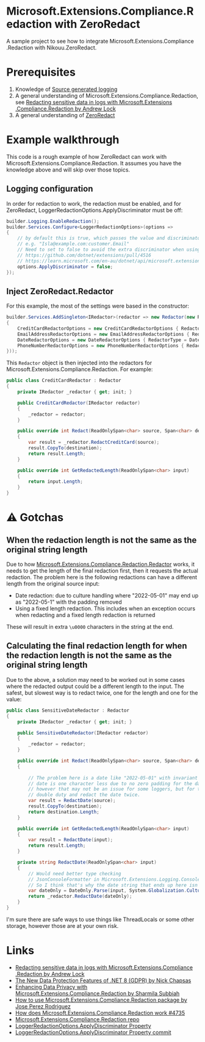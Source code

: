 # Microsoft.Extensions.Compliance.Redaction with ZeroRedact
A sample project to see how to integrate Microsoft​.Extensions​.Compliance​.Redaction with Nikouu.ZeroRedact.

# Prerequisites

1. Knowledge of [Source generated logging](https://learn.microsoft.com/en-us/dotnet/core/extensions/logger-message-generator)
2. A general understanding of Microsoft.Extensions.Compliance.Redaction, see [Redacting sensitive data in logs with Microsoft​.Extensions​.Compliance​.Redaction by Andrew Lock](https://andrewlock.net/redacting-sensitive-data-with-microsoft-extensions-compliance/)
3. A general understanding of [ZeroRedact](https://github.com/nikouu/ZeroRedact)

# Example walkthrough

This code is a rough example of how ZeroRedact can work with Microsoft.Extensions.Compliance.Redaction. It assumes you have the knowledge above and will skip over those topics.

## Logging configuration

In order for redaction to work, the redaction must be enabled, and for ZeroRedact, LoggerRedactionOptions.ApplyDiscriminator must be off:
```csharp
builder.Logging.EnableRedaction();
builder.Services.Configure<LoggerRedactionOptions>(options =>
{
    // by default this is true, which passes the value and discriminator to the redactor
    // e.g. "Isla@example.com:customer.Email"
    // Need to set to false to avoid the extra discriminator when using ZeroRedact
    // https://github.com/dotnet/extensions/pull/4516
    // https://learn.microsoft.com/en-au/dotnet/api/microsoft.extensions.logging.loggerredactionoptions.applydiscriminator
    options.ApplyDiscriminator = false;
});
```

## Inject ZeroRedact.Redactor

For this example, the most of the settings were based in the constructor:

```csharp
builder.Services.AddSingleton<IRedactor>(redactor => new Redactor(new RedactorOptions
{
    CreditCardRedactorOptions = new CreditCardRedactorOptions { RedactorType = CreditCardRedaction.ShowLastFour },
    EmailAddressRedactorOptions = new EmailAddressRedactorOptions { RedactorType = EmailAddressRedaction.ShowFirstCharacters },
    DateRedactorOptions = new DateRedactorOptions { RedactorType = DateRedaction.Day },
    PhoneNumberRedactorOptions = new PhoneNumberRedactorOptions { RedactorType = PhoneNumberRedaction.ShowLastFour }
}));
```

This `Redactor` object is then injected into the redactors for Microsoft.Extensions.Compliance.Redaction. For example:

```csharp
public class CreditCardRedactor : Redactor
{
    private IRedactor _redactor { get; init; }

    public CreditCardRedactor(IRedactor redactor)
    {
        _redactor = redactor;
    }

    public override int Redact(ReadOnlySpan<char> source, Span<char> destination)
    {
        var result = _redactor.RedactCreditCard(source);
        result.CopyTo(destination);
        return result.Length;
    }

    public override int GetRedactedLength(ReadOnlySpan<char> input)
    {
        return input.Length;
    }
}
```

# ⚠ Gotchas

## When the redaction length is not the same as the original string length

Due to how [Microsoft.Extensions.Compliance.Redaction.Redactor](https://learn.microsoft.com/en-us/dotnet/api/microsoft.extensions.compliance.redaction.redactor) works, it needs to get the length of the final redaction first, then it requests the actual redaction. The problem here is the following redactions can have a different length from the original source input:
- Date redaction: due to culture handling where "2022-05-01" may end up as "2022-05-1" with the padding removed
- Using a fixed length redaction. This includes when an exception occurs when redacting and a fixed length redaction is returned

These will result in extra `\u0000` characters in the string at the end.

## Calculating the final redaction length for when the redaction length is not the same as the original string length

Due to the above, a solution may need to be worked out in some cases where the redacted output could be a different length to the input. The safest, but slowest way is to redact twice, one for the length and one for the value:
```csharp
public class SensitiveDateRedactor : Redactor
{
    private IRedactor _redactor { get; init; }

    public SensitiveDateRedactor(IRedactor redactor)
    {
        _redactor = redactor;
    }

    public override int Redact(ReadOnlySpan<char> source, Span<char> destination)
    {
           
        // The problem here is a date like "2022-05-01" with invariant culture is "2022-05-1" meaning the redacted
        // date is one character less due to no zero padding for the day. This results in the output being "*/05/2022\u0000"
        // however that may not be an issue for some loggers, but for the sake of ensuring this works fine, this will do 
        // double duty and redact the date twice.
        var result = RedactDate(source);
        result.CopyTo(destination);
        return destination.Length;
    }

    public override int GetRedactedLength(ReadOnlySpan<char> input)
    {
        var result = RedactDate(input);
        return result.Length;
    }

    private string RedactDate(ReadOnlySpan<char> input)
    {
        // Would need better type checking
        // JsonConsoleFormatter in Microsoft.Extensions.Logging.Console makes strings Invariant Culture
        // So I think that's why the date string that ends up here isn't my current culture format
        var dateOnly = DateOnly.Parse(input, System.Globalization.CultureInfo.InvariantCulture);
        return _redactor.RedactDate(dateOnly);
    }
}
```

I'm sure there are safe ways to use things like ThreadLocals or some other storage, however those are at your own risk.

# Links
- [Redacting sensitive data in logs with Microsoft​.Extensions​.Compliance​.Redaction by Andrew Lock](https://andrewlock.net/redacting-sensitive-data-with-microsoft-extensions-compliance/)
- [The New Data Protection Features of .NET 8 (GDPR) by Nick Chapsas](https://www.youtube.com/watch?v=rK3-tO7K6i8)
- [Enhancing Data Privacy with Microsoft.Extensions.Compliance.Redaction by Sharmila Subbiah](https://medium.com/@malarsharmila/enhancing-data-privacy-with-microsoft-extensions-compliance-redaction-c5190776a223)
- [How to use Microsoft.Extensions.Compliance.Redaction package by Jose Perez Rodriguez](https://gist.github.com/joperezr/f5f022bcb4d0ce8f077e40e1f77239c8)
- [How does Microsoft.Extensions.Compliance.Redaction work #4735](https://github.com/dotnet/extensions/discussions/4735)
- [Microsoft.Extensions.Compliance.Redaction repo](https://github.com/dotnet/extensions/tree/main/src/Libraries/Microsoft.Extensions.Compliance.Redaction)
- [LoggerRedactionOptions.ApplyDiscriminator Property](https://learn.microsoft.com/en-us/dotnet/api/microsoft.extensions.logging.loggerredactionoptions.applydiscriminator)
- [LoggerRedactionOptions.ApplyDiscriminator Property commit](https://github.com/dotnet/extensions/pull/4516)
